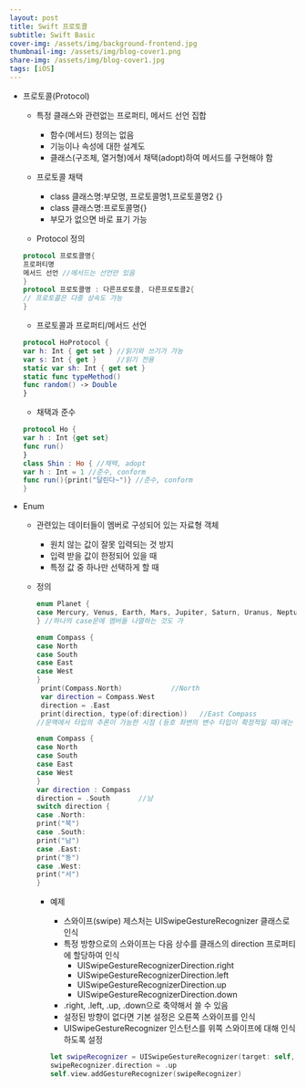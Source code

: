 ```yaml
---
layout: post
title: Swift 프로토콜
subtitle: Swift Basic
cover-img: /assets/img/background-frontend.jpg
thumbnail-img: /assets/img/blog-cover1.png
share-img: /assets/img/blog-cover1.jpg
tags: [iOS]
---
```



- 프로토콜(Protocol)
    - 특정 클래스와 관련없는 프로퍼티, 메서드 선언 집합
        - 함수(메서드) 정의는 없음
        - 기능이나 속성에 대한 설계도
        - 클래스(구조체, 열거형)에서 채택(adopt)하여 메서드를 구현해야 함

    - 프로토콜 채택
        - class 클래스명:부모명, 프로토콜명1,프로토콜명2 {}
        - class 클래스명:프로토콜명{}
        - 부모가 없으면 바로 표기 가능

    - Protocol 정의

    ```swift
    protocol 프로토콜명{
    프로퍼티명
    메서드 선언 //메서드는 선언만 있음
    }
    protocol 프로토콜명 : 다른프로토콜, 다른프로토콜2{
    // 프로토콜은 다중 상속도 가능
    }
    ```

    - 프로토콜과 프로퍼티/메서드 선언

    ```swift
    protocol HoProtocol {
    var h: Int { get set } //읽기와 쓰기가 가능
    var s: Int { get }     //읽기 전용
    static var sh: Int { get set }
    static func typeMethod()
    func random() -> Double
    }
    ```

    - 채택과 준수

    ```swift
    protocol Ho { 
    var h : Int {get set} 
    func run() 
    }
    class Shin : Ho { //채택, adopt
    var h : Int = 1 //준수, conform 
    func run(){print("달린다~")} //준수, conform 
    }
    ```

- Enum
    - 관련있는 데이터들이 멤버로 구성되어 있는 자료형 객체
        - 원치 않는 값이 잘못 입력되는 것 방지
        - 입력 받을 값이 한정되어 있을 때
        - 특정 값 중 하나만 선택하게 할 때
    - 정의

        ```swift
        enum Planet {
        case Mercury, Venus, Earth, Mars, Jupiter, Saturn, Uranus, Neptune
        } //하나의 case문에 멤버들 나열하는 것도 가
        ```

        ```swift
        enum Compass {
        case North
        case South
        case East
        case West
        }
         print(Compass.North)            //North
         var direction = Compass.West
         direction = .East
         print(direction, type(of:direction))   //East Compass
        //문맥에서 타입의 추론이 가능한 시점 (등호 좌변의 변수 타입이 확정적일 때)에는 열거형명 생략 가능
        ```

        ```swift
        enum Compass {
        case North
        case South
        case East
        case West
        }
        var direction : Compass
        direction = .South       //남
        switch direction {
        case .North:
        print("북")
        case .South:
        print("남")    
        case .East:
        print("동")
        case .West:
        print("서")
        }
        ```

        - 예제
            - 스와이프(swipe) 제스처는 UISwipeGestureRecognizer 클래스로 인식
            - 특정 방향으로의 스와이프는 다음 상수를 클래스의 direction 프로퍼티에 할당하여 인식
                - UISwipeGestureRecognizerDirection.right
                - UISwipeGestureRecognizerDirection.left
                - UISwipeGestureRecognizerDirection.up
                - UISwipeGestureRecognizerDirection.down
            - .right, .left, .up, .down으로 축약해서 쓸 수 있음
            - 설정된 방향이 없다면 기본 설정은 오른쪽 스와이프를 인식
            - UISwipeGestureRecognizer 인스턴스를 위쪽 스와이프에 대해 인식하도록 설정

            ```swift
            let swipeRecognizer = UISwipeGestureRecognizer(target: self, action: "swipeDetected")
            swipeRecognizer.direction = .up
            self.view.addGestureRecognizer(swipeRecognizer)
            ```
